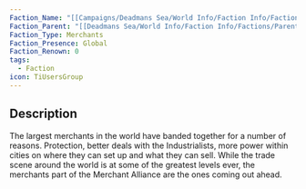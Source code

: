 ```yaml
---
Faction_Name: "[[Campaigns/Deadmans Sea/World Info/Faction Info/Factions/Major/Commerce Coalition/Merchant Alliance]]"
Faction_Parent: "[[Deadmans Sea/World Info/Faction Info/Factions/Parent Factions/Commerce Coalition]]"
Faction_Type: Merchants
Faction_Presence: Global
Faction_Renown: 0
tags:
  - Faction
icon: TiUsersGroup
---
```

## Description
The largest merchants in the world have banded together for a number of reasons. Protection, better deals with the Industrialists, more power within cities on where they can set up and what they can sell. While the trade scene around the world is at some of the greatest levels ever, the merchants part of the Merchant Alliance are the ones coming out ahead.